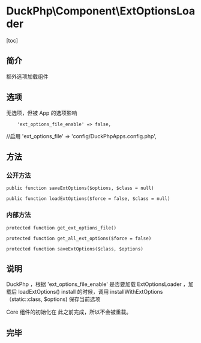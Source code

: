 # DuckPhp\Component\ExtOptionsLoader
[toc]
## 简介

额外选项加载组件 

## 选项

无选项，但被 App 的选项影响

        'ext_options_file_enable' => false,
//启用
        'ext_options_file' => 'config/DuckPhpApps.config.php',

## 方法

### 公开方法
    public function saveExtOptions($options, $class = null)

    public function loadExtOptions($force = false, $class = null)

### 内部方法

    protected function get_ext_options_file()

    protected function get_all_ext_options($force = false)

    protected function saveExtOptions($class, $options)

## 说明

DuckPhp ，根据 'ext_options_file_enable' 是否要加载 ExtOptionsLoader ，加载后 loadExtOptions()
install 的时候，调用 installWithExtOptions（static::class, $options) 保存当前选项

Core 组件的初始化在 此之前完成，所以不会被重载。

## 完毕



